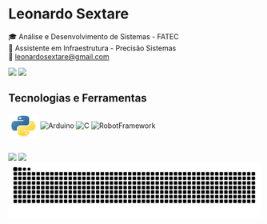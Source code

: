 # Leonardo Sextare

🎓 Análise e Desenvolvimento de Sistemas - FATEC  
💼 Assistente em Infraestrutura - Precisão Sistemas  
📧 [leonardosextare@gmail.com](mailto:leonardosextare@gmail.com)

<div align="left">
  <img height="180em" src="https://github-readme-stats.vercel.app/api?username=LeonardoSextare&show_icons=true&theme=github_dark_dimmed"/>
  <img height="180em" src="https://github-readme-stats.vercel.app/api/top-langs/?username=LeonardoSextare&layout=compact&theme=github_dark_dimmed&hide=html"/>
</div>

## Tecnologias e Ferramentas

<div align="left">
  <img align="center" alt="Python" height="50" width="60" src="https://raw.githubusercontent.com/devicons/devicon/master/icons/python/python-original.svg"> 
  <img align="center" alt="Arduino" height="50" width="60" src="https://cdn.jsdelivr.net/gh/devicons/devicon/icons/arduino/arduino-original-wordmark.svg">
  <img align="center" alt="C" height="50" width="60" src="https://cdn.jsdelivr.net/gh/devicons/devicon/icons/c/c-original.svg">
  <img align="center" alt="RobotFramework" height="50" width="60" src="https://cdn.simpleicons.org/robotframework/black/white">
</div>

##

<div align="left">
  <a href="https://www.instagram.com/leonardosextare/" target="_blank"><img src="https://img.shields.io/badge/-Instagram-%23E4405F?style=for-the-badge&logo=instagram&logoColor=white" target="_blank"></a>
  <a href="https://www.linkedin.com/in/leonardosextare/" target="_blank"><img src="https://img.shields.io/badge/-LinkedIn-%230077B5?style=for-the-badge&logo=linkedin&logoColor=white" target="_blank"></a> 
</div>

<div align="center">
  <img src="https://github.com/LeonardoSextare/LeonardoSextare/blob/output/github-contribution-grid-snake-dark.svg" alt="snake gif">
</div>
